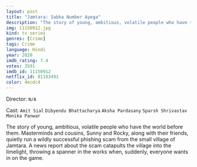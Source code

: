 ```yaml
---
layout: post
title: "Jamtara: Sabka Number Ayega"
description: "The story of young, ambitious, volatile people who have the world before them. Masterminds and cousins, Sunny and Rocky, along with their friends, quietly run a wildly successful phishing scam from the small village of Jamtara. A news report about the scam catapults the village into the limelight, throwing a spanner in the works when, suddenly, everyone wants in on the game..."
img: 11150912.jpg
kind: tv series
genres: [Crime]
tags: Crime 
language: Hindi
year: 2020
imdb_rating: 7.4
votes: 3591
imdb_id: 11150912
netflix_id: 81183491
color: 4ecdc4
---
```

Director: `N/A`  

Cast: `Amit Sial` `Dibyendu Bhattacharya` `Aksha Pardasany` `Sparsh Shrivastav` `Monika Panwar` 

The story of young, ambitious, volatile people who have the world before them. Masterminds and cousins, Sunny and Rocky, along with their friends, quietly run a wildly successful phishing scam from the small village of Jamtara. A news report about the scam catapults the village into the limelight, throwing a spanner in the works when, suddenly, everyone wants in on the game.